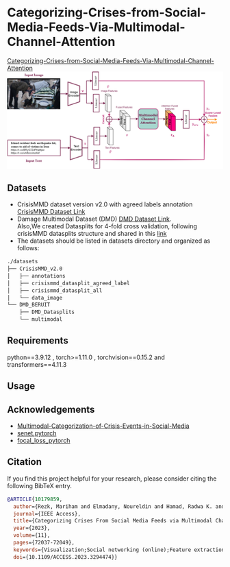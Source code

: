 # Categorizing-Crises-from-Social-Media-Feeds-Via-Multimodal-Channel-Attention
[Categorizing-Crises-from-Social-Media-Feeds-Via-Multimodal-Channel-Attention](https://ieeexplore.ieee.org/document/10179859)
![Images/Model.png](Images/Model.png)

## Datasets
- CrisisMMD dataset version v2.0 with agreed labels annotation [CrisisMMD Dataset Link](https://crisisnlp.qcri.org/crisismmd)
- Damage Multimodal Dataset (DMD) [DMD Dataset Link](https://archive.ics.uci.edu/dataset/456/multimodal+damage+identification+for+humanitarian+computing). <br>
  Also,We created  Datasplits for 4-fold cross validation, following crisisMMD datasplits structure and shared in this [link](https://drive.google.com/file/d/17pVoi26BmXlxiUT5ru-jiECXi5A_Poxk/view?usp=sharing)
- The datasets should be listed in datasets directory and organized as follows:

```bash
./datasets
├── CrisisMMD_v2.0
│   ├── annotations
│   ├── crisismmd_datasplit_agreed_label
│   ├── crisismmd_datasplit_all
│   └── data_image
└── DMD_BERUIT
    ├── DMD_Datasplits
    └── multimodal
```

## Requirements
python==3.9.12 , torch>=1.11.0 , torchvision==0.15.2 and transformers==4.11.3

## Usage

## Acknowledgements
+ [Multimodal-Categorization-of-Crisis-Events-in-Social-Media](https://github.com/PaulCCCCCCH/Multimodal-Categorization-of-Crisis-Events-in-Social-Media)
+ [senet.pytorch](https://github.com/moskomule/senet.pytorch)
+ [focal_loss_pytorch](https://github.com/clcarwin/focal_loss_pytorch)

## Citation
If you find this project helpful for your research, please consider citing the following BibTeX entry.
```bibtex
@ARTICLE{10179859,
  author={Rezk, Mariham and Elmadany, Noureldin and Hamad, Radwa K. and Badran, Ehab F.},
  journal={IEEE Access}, 
  title={Categorizing Crises From Social Media Feeds via Multimodal Channel Attention}, 
  year={2023},
  volume={11},
  pages={72037-72049},
  keywords={Visualization;Social networking (online);Feature extraction;Task analysis;Bit error rate;Deep learning;Disaster management;Crisis management;Multimodal deep learning;social media;natural disasters;crisis response;attention;fusion},
  doi={10.1109/ACCESS.2023.3294474}}
```
